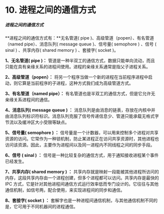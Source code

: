 # 10. 进程之间的通信方式

##### 进程之间的通信方式

**进程之间的通信方式有：**无名管道( pipe )、高级管道（popen）、有名管道（named pipe）、消息队列( message queue )、信号量( semophore ) 、信号 ( sinal ) 、共享内存( shared memory ) 、套接字( socket )。

**1、无名管道( pipe )：** 管道是一种半双工的通信方式，数据只能单向流动，而且只能在具有亲缘关系的进程间使用。进程的亲缘关系通常是指父子进程关系。

**2、高级管道（popen）：** 将另一个程序当做一个新的进程在当前程序进程中启动，则它算是当前程序的子进程，这种方式我们成为高级管道方式。

**3、有名管道（named pipe）：** 有名管道也是半双工的通信方式，但是它允许无亲缘关系进程间的通信。

**4、消息队列( message queue ) ：** 消息队列是由消息的链表，存放在内核中并由消息队列标识符标识。消息队列克服了信号传递信息少、管道只能承载无格式字节流以及缓冲区大小受限等缺点。

**5、信号量( semophore ) ：** 信号量是一个计数器，可以用来控制多个进程对共享资源的访问。它常作为一种锁机制，防止某进程正在访问共享资源时，其他进程也访问该资源。因此，主要作为进程间以及同一进程内不同线程之间的同步手段。

**6、信号 ( sinal ) ：** 信号是一种比较复杂的通信方式，用于通知接收进程某个事件已经发生。

**7、共享内存( shared memory ) ：** 共享内存就是映射一段能被其他进程所访问的内存，这段共享内存由一个进程创建，但多个进程都可以访问。共享内存是最快的 IPC 方式，它是针对其他进程间通信方式运行效率低而专门设计的。它往往与其他通信机制，如信号两，配合使用，来实现进程间的同步和通信。

**8、套接字( socket ) ：** 套解字也是一种进程间通信机制，与其他通信机制不同的是，它可用于不同机器间的进程通信。

